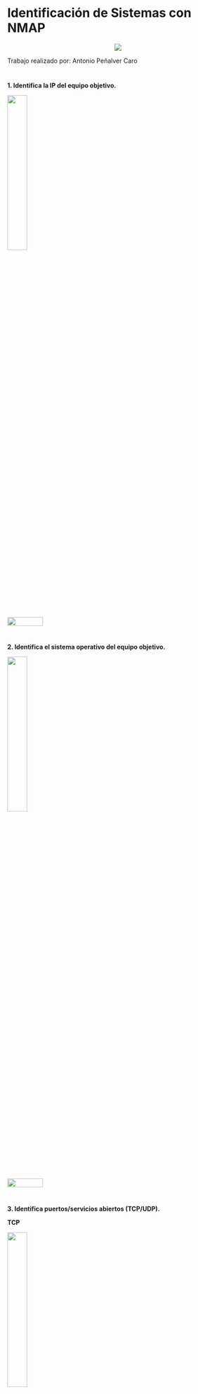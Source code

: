 # Identificación de Sistemas con NMAP

<p align="center">
  <img src="https://github.com/AntonioPC94/Analisis-Forense-23-24/blob/e823629d1ce58acb731dd645b37e3b5a8512f738/Pr%C3%A1cticas/img/img31.png"/>
</p>

Trabajo realizado por: Antonio Peñalver Caro

#

**1. Identifica la IP del equipo objetivo.**

<p align="left">
<img src="https://github.com/AntonioPC94/Analisis-Forense-23-24/blob/e823629d1ce58acb731dd645b37e3b5a8512f738/Pr%C3%A1cticas/img/img32.png" width="30%" /> 
</p>

<div style="display: flex; justify-content: space-between;">
    <img src="https://github.com/AntonioPC94/Analisis-Forense-23-24/blob/e823629d1ce58acb731dd645b37e3b5a8512f738/Pr%C3%A1cticas/img/img33.png" width="40%"/>
</div>

#

**2. Identifica el sistema operativo del equipo objetivo.**

<p align="left">
<img src="https://github.com/AntonioPC94/Analisis-Forense-23-24/blob/e823629d1ce58acb731dd645b37e3b5a8512f738/Pr%C3%A1cticas/img/img34.png" width="30%" /> 
</p>

<div style="display: flex; justify-content: space-between;">
    <img src="https://github.com/AntonioPC94/Analisis-Forense-23-24/blob/e823629d1ce58acb731dd645b37e3b5a8512f738/Pr%C3%A1cticas/img/img35.png" width="40%"/>
</div>

#

**3. Identifica puertos/servicios abiertos (TCP/UDP).**

**TCP**

<p align="left">
<img src="https://github.com/AntonioPC94/Analisis-Forense-23-24/blob/e823629d1ce58acb731dd645b37e3b5a8512f738/Pr%C3%A1cticas/img/img36.png" width="30%" /> 
</p>

<div style="display: flex; justify-content: space-between;">
    <img src="https://github.com/AntonioPC94/Analisis-Forense-23-24/blob/e823629d1ce58acb731dd645b37e3b5a8512f738/Pr%C3%A1cticas/img/img37.png" width="40%"/>
</div>

**UDP**

<p align="left">
<img src="https://github.com/AntonioPC94/Analisis-Forense-23-24/blob/745d0fed88846a610789d4812ef8704d175e5ef2/Pr%C3%A1cticas/img/img38.png" width="30%" /> 
</p>

<div style="display: flex; justify-content: space-between;">
    <img src="https://github.com/AntonioPC94/Analisis-Forense-23-24/blob/e823629d1ce58acb731dd645b37e3b5a8512f738/Pr%C3%A1cticas/img/img39.png" width="40%"/>
</div>

- No existe respuesta por parte de ningún puerto UDP.

#

**4. Identifica las versiones de los servicios detectados.**

<p align="left">
<img src="https://github.com/AntonioPC94/Analisis-Forense-23-24/blob/745d0fed88846a610789d4812ef8704d175e5ef2/Pr%C3%A1cticas/img/img40.png" width="30%" /> 
</p>

<div style="display: flex; justify-content: space-between;">
    <img src="https://github.com/AntonioPC94/Analisis-Forense-23-24/blob/745d0fed88846a610789d4812ef8704d175e5ef2/Pr%C3%A1cticas/img/img41.png" width="40%"/>
</div>

#

**5. Comprueba si existen usuarios con contraseñas vacías (NSE).**

<div style="display: flex; justify-content: space-between;">
<p align="left">
<img src="https://github.com/AntonioPC94/Analisis-Forense-23-24/blob/745d0fed88846a610789d4812ef8704d175e5ef2/Pr%C3%A1cticas/img/img42.png" width="30%"/> 
</p>
</div>

- No existen usuarios con contraseñas vacías.

#

**6. Comprueba las vulnerabilidades existentes en el equipo (NSE).**

<p align="left">
<img src="https://github.com/AntonioPC94/Analisis-Forense-23-24/blob/745d0fed88846a610789d4812ef8704d175e5ef2/Pr%C3%A1cticas/img/img46.png" width="30%" /> 
</p>

<div style="display: flex; justify-content: space-between;">
    <img src="https://github.com/AntonioPC94/Analisis-Forense-23-24/blob/745d0fed88846a610789d4812ef8704d175e5ef2/Pr%C3%A1cticas/img/img47.png" width="40%"/>
</div>

#

**7. Comprueba si dispone de servicios web habilitados (NSE).**

<p align="left">
<img src="https://github.com/AntonioPC94/Analisis-Forense-23-24/blob/745d0fed88846a610789d4812ef8704d175e5ef2/Pr%C3%A1cticas/img/img48.png" width="35%"/>
</p>

<div style="display: flex; justify-content: space-between;">
    <img src="https://github.com/AntonioPC94/Analisis-Forense-23-24/blob/745d0fed88846a610789d4812ef8704d175e5ef2/Pr%C3%A1cticas/img/img49.png" width="30%" />
    <img src="https://github.com/AntonioPC94/Analisis-Forense-23-24/blob/745d0fed88846a610789d4812ef8704d175e5ef2/Pr%C3%A1cticas/img/img50.png" width="40%"/>
</div>
  
**8. Ejecuta scripts por defecto de nmap para ampliar la información (NSE).**

<p align="left">
<img src="https://github.com/AntonioPC94/Analisis-Forense-23-24/blob/745d0fed88846a610789d4812ef8704d175e5ef2/Pr%C3%A1cticas/img/img51.png" width="35%"/> 
</p>

<div style="display: flex; justify-content: space-between;">
    <img src="https://github.com/AntonioPC94/Analisis-Forense-23-24/blob/745d0fed88846a610789d4812ef8704d175e5ef2/Pr%C3%A1cticas/img/img52.png" width="35%" />
    <img src="https://github.com/AntonioPC94/Analisis-Forense-23-24/blob/745d0fed88846a610789d4812ef8704d175e5ef2/Pr%C3%A1cticas/img/img54.png" width="30%"/>
    <img src="https://github.com/AntonioPC94/Analisis-Forense-23-24/blob/745d0fed88846a610789d4812ef8704d175e5ef2/Pr%C3%A1cticas/img/img55.png" width="30%"/>
</div>

#

**9. Cualquier otra información que consideres relevante de incorporar en el informe.**

- La siguiente información ha sido sacada a raíz del lanzamiento de los script "auth" de NMap.

<div style="display: flex; justify-content: space-between;">
    <img src="https://github.com/AntonioPC94/Analisis-Forense-23-24/blob/745d0fed88846a610789d4812ef8704d175e5ef2/Pr%C3%A1cticas/img/img43.png" width="30%" />
    <img src="https://github.com/AntonioPC94/Analisis-Forense-23-24/blob/745d0fed88846a610789d4812ef8704d175e5ef2/Pr%C3%A1cticas/img/img44.png" width="35%"/>
    <img src="https://github.com/AntonioPC94/Analisis-Forense-23-24/blob/745d0fed88846a610789d4812ef8704d175e5ef2/Pr%C3%A1cticas/img/img45.png" width="30%"/>
</div>

#

**10. Realizar un informe técnico describiendo toda la información recopilada durante la realización del escáner manual.**
